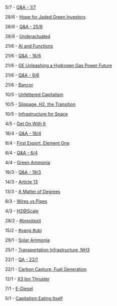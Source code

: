 
5/7 - [Q&A - 1/7](/2019/07/qa-0107.md)

28/6 - [Hope for Jaded Green Investors ](/2019/06/jaded-h2.md)

28/6 - [Q&A - 25/6](/2019/06/qa-2506.md)

28/6 - [Underactuated](/2019/06/underactuated.md)

21/6 - [AI and Functions](/2019/06/ai.md)

21/6 - [Q&A - 16/6](/2019/06/qa-1606.md)

21/6 - [GE Unleashing a Hydrogen Gas Power Future](/2019/06/ge-h2.md)

21/6 - [Q&A - 9/6](/2019/06/qa-0906.md)

21/6 - [Bancor](/2019/06/bancor.md)

10/5 - [Unfettered Capitalism](/2019/05/unfettered.md)

10/5 - [Slippage, H2, the Transition](/2019/05/slippage.md)

10/5 - [Infrastructure for Space](/2019/05/oneill.md)

4/5 - [Get On With It](/2019/05/geton.md)

18/4 - [Q&A - 18/4](/2019/04/qa-1804.md)

8/4 - [First Export, Element One](/2019/04/h2x.md)

6/4 - [Q&A - 6/4](/2019/04/qa-0604.md)

4/4 - [Green Ammonia](/2019/04/greenammonia.md)

19/3 - [Q&A - 19/3](/2019/03/qa-0193.md)

14/3 - [Article 13](/2019/03/)

13/3 - [A Matter of Degrees](03/degrees.md)

8/3 - [Wires vs Pipes](03/wirespipes.md)

4/3 - [H2@Scale](03/h2scale.md)

28/2 - [#brexitexit](02/brexitexit.md)

15/2 - [#yang #ubi](02/yang.md)

29/1 - [Solar Ammonia](01/solarammonia.md)

25/1 - [Transportation Infrastructure, NH3](01/transportation.md)

22/1 - [QA - 22/1](01/qa-1.md)

22/1 - [Carbon Capture, Fuel Generation](01/carboncapture.md)

12/1 - [X3 Ion Thruster](01/x3.md)

7/1 - [E-Diesel](01/ediesel.md)

5/1 - [Capitalism Eating Itself](01/capitalism.md)



